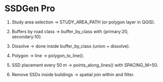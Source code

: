 # SSDGen Pro
1) Study area selection → STUDY_AREA_PATH (or polygon layer in QGIS).

2) Buffers by road class → buffer_by_class with {primary:20, secondary:10}.

3) Dissolve → done inside buffer_by_class (union + dissolve).

4) Polygon → line → polygon_to_line().

5) SSD placement every 50 m → points_along_lines() with SPACING_M=50.

6) Remove SSDs inside buildings → spatial join within and filter.
